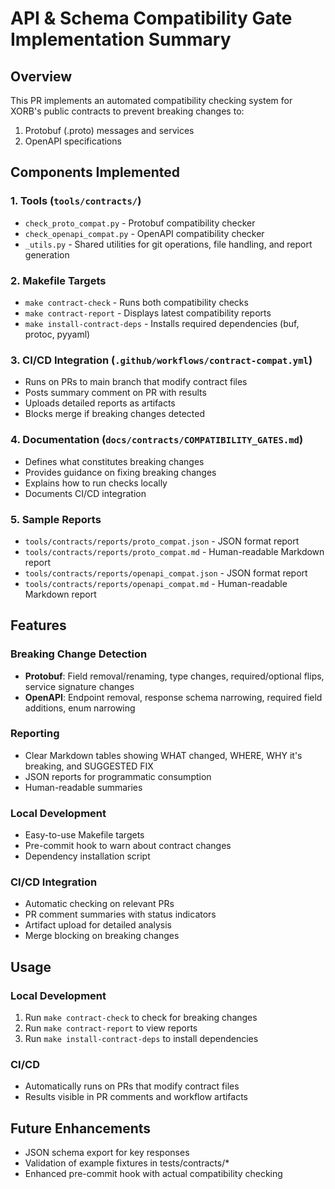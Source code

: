 # API & Schema Compatibility Gate Implementation Summary

## Overview
This PR implements an automated compatibility checking system for XORB's public contracts to prevent breaking changes to:
1. Protobuf (.proto) messages and services
2. OpenAPI specifications

## Components Implemented

### 1. Tools (`tools/contracts/`)
- `check_proto_compat.py` - Protobuf compatibility checker
- `check_openapi_compat.py` - OpenAPI compatibility checker
- `_utils.py` - Shared utilities for git operations, file handling, and report generation

### 2. Makefile Targets
- `make contract-check` - Runs both compatibility checks
- `make contract-report` - Displays latest compatibility reports
- `make install-contract-deps` - Installs required dependencies (buf, protoc, pyyaml)

### 3. CI/CD Integration (`.github/workflows/contract-compat.yml`)
- Runs on PRs to main branch that modify contract files
- Posts summary comment on PR with results
- Uploads detailed reports as artifacts
- Blocks merge if breaking changes detected

### 4. Documentation (`docs/contracts/COMPATIBILITY_GATES.md`)
- Defines what constitutes breaking changes
- Provides guidance on fixing breaking changes
- Explains how to run checks locally
- Documents CI/CD integration

### 5. Sample Reports
- `tools/contracts/reports/proto_compat.json` - JSON format report
- `tools/contracts/reports/proto_compat.md` - Human-readable Markdown report
- `tools/contracts/reports/openapi_compat.json` - JSON format report
- `tools/contracts/reports/openapi_compat.md` - Human-readable Markdown report

## Features

### Breaking Change Detection
- **Protobuf**: Field removal/renaming, type changes, required/optional flips, service signature changes
- **OpenAPI**: Endpoint removal, response schema narrowing, required field additions, enum narrowing

### Reporting
- Clear Markdown tables showing WHAT changed, WHERE, WHY it's breaking, and SUGGESTED FIX
- JSON reports for programmatic consumption
- Human-readable summaries

### Local Development
- Easy-to-use Makefile targets
- Pre-commit hook to warn about contract changes
- Dependency installation script

### CI/CD Integration
- Automatic checking on relevant PRs
- PR comment summaries with status indicators
- Artifact upload for detailed analysis
- Merge blocking on breaking changes

## Usage

### Local Development
1. Run `make contract-check` to check for breaking changes
2. Run `make contract-report` to view reports
3. Run `make install-contract-deps` to install dependencies

### CI/CD
- Automatically runs on PRs that modify contract files
- Results visible in PR comments and workflow artifacts

## Future Enhancements
- JSON schema export for key responses
- Validation of example fixtures in tests/contracts/*
- Enhanced pre-commit hook with actual compatibility checking